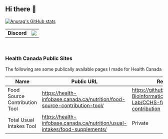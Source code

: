 ## Hi there 👋

[![Anurag's GitHub stats](https://github-readme-stats.vercel.app/api?username=Alex-Au1&show_icons=true&theme=tokyonight)](https://github.com/Alex-Au1)

|   |   |
|---|---|
| **Discord** | [![](https://dcbadge.limes.pink/api/shield/367087171154214914?theme=discord-inverted)](https://discordlookup.com/user/367087171154214914) |

<br>

### Health Canada Public Sites

The following are some publically available pages I made for Health Canada

| Name | Public URL | Repo |
| -- | -- | -- |
| Food Source Contribution Tool | https://health-infobase.canada.ca/nutrition/food-source-contribution-tool/ | https://github.com/BFSSI-Bioinformatics-Lab/CCHS-food-source-contribution  |
| Total Usual Intakes Tool | https://health-infobase.canada.ca/nutrition/usual-intakes/food-supplements/ | Private |
